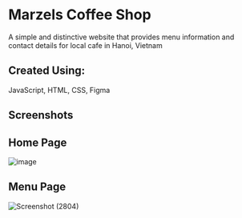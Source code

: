 
#  Marzels Coffee Shop

A simple and distinctive website that provides menu information and contact details for local cafe in Hanoi, Vietnam

##  Created Using:
JavaScript, HTML, CSS, Figma

## Screenshots

## Home Page
![image](https://user-images.githubusercontent.com/86705418/150729550-dd5dd042-7a6b-40ae-8431-ec22c09f02fa.png)
## Menu Page
![Screenshot (2804)](https://user-images.githubusercontent.com/86705418/150729427-661a9314-f356-4dca-8f9c-103745a96552.png)


